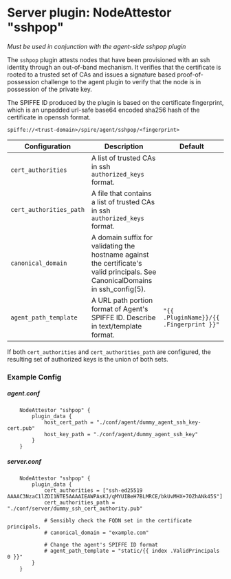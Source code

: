 # Server plugin: NodeAttestor "sshpop"

*Must be used in conjunction with the agent-side sshpop plugin*

The `sshpop` plugin attests nodes that have been provisioned with an ssh
identity through an out-of-band mechanism. It verifies that the certificate is
rooted to a trusted set of CAs and issues a signature based proof-of-possession
challenge to the agent plugin to verify that the node is in possession of the
private key.

The SPIFFE ID produced by the plugin is based on the certificate fingerprint,
which is an unpadded url-safe base64 encoded sha256 hash of the certificate in openssh format.

```
spiffe://<trust-domain>/spire/agent/sshpop/<fingerprint>
```

| Configuration | Description | Default                 |
| ------------- | ----------- | ----------------------- |
| `cert_authorities` | A list of trusted CAs in ssh `authorized_keys` format. | |
| `cert_authorities_path` | A file that contains a list of trusted CAs in ssh `authorized_keys` format. | |
| `canonical_domain` | A domain suffix for validating the hostname against the certificate's valid principals. See CanonicalDomains in ssh_config(5). |
| `agent_path_template` | A URL path portion format of Agent's SPIFFE ID. Describe in text/template format. | `"{{ .PluginName}}/{{ .Fingerprint }}"` |

If both `cert_authorities` and `cert_authorities_path` are configured, the resulting set of authorized keys is the union of both sets.

### Example Config

##### agent.conf

```
    NodeAttestor "sshpop" {
        plugin_data {
            host_cert_path = "./conf/agent/dummy_agent_ssh_key-cert.pub"
            host_key_path = "./conf/agent/dummy_agent_ssh_key"
        }
    }
```

##### server.conf

```
    NodeAttestor "sshpop" {
        plugin_data {
            cert_authorities = ["ssh-ed25519 AAAAC3NzaC1lZDI1NTE5AAAAIEAWPAsKJ/qMYUIBeH7BLMRCE/bkUvMHX+7OZhANk45S"]
            cert_authorities_path = "./conf/server/dummy_ssh_cert_authority.pub"
            
            # Sensibly check the FQDN set in the certificate principals.
            # canonical_domain = "example.com"

            # Change the agent's SPIFFE ID format
            # agent_path_template = "static/{{ index .ValidPrincipals 0 }}"
        }
    }
```
